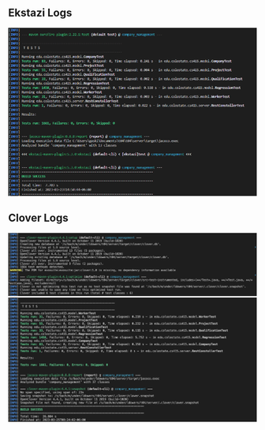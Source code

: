 ## Ekstazi Logs

![Ekstazi Log](../images/ekstaziP3.png)


## Clover Logs
![Clover image1](../images/Clover/clover1.png)
![Clover image2](../images/Clover/clover2.png)
